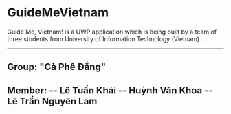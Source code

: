 # GuideMeVietnam
Guide Me, Vietnam! is a UWP application which is being built by a team of three students from University of Information Technology (Vietnam).

---------------------------------
## Group: "Cà Phê Đắng"
Member:
-- Lê Tuấn Khải
-- Huỳnh Văn Khoa
-- Lê Trần Nguyên Lam
---------------------------------
